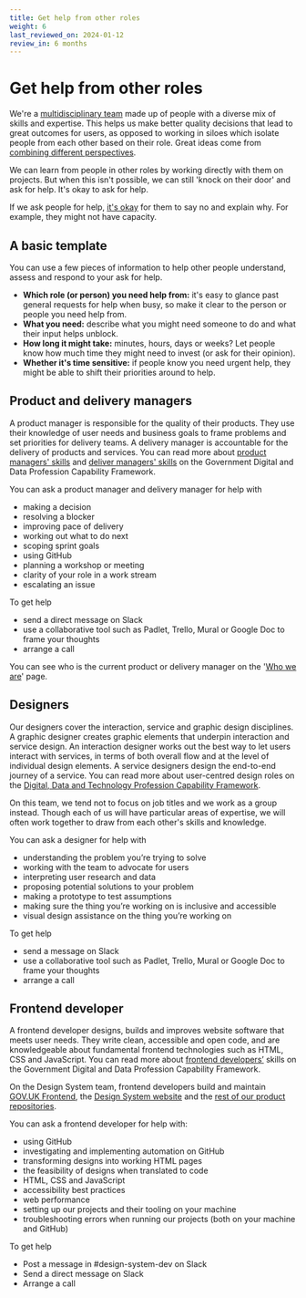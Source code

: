 ```yaml
---
title: Get help from other roles
weight: 6
last_reviewed_on: 2024-01-12
review_in: 6 months
---
```


# Get help from other roles

We're a [multidisciplinary team](https://www.gov.uk/service-manual/service-standard/point-6-have-a-multidisciplinary-team) made up of people with a diverse mix of skills and expertise. This helps us make better quality decisions that lead to great outcomes for users, as opposed to working in siloes which isolate people from each other based on their role. Great ideas come from [combining different perspectives](https://gds.blog.gov.uk/2016/02/01/professions-and-boldness/).

We can learn from people in other roles by working directly with them on projects. But when this isn't possible, we can still 'knock on their door' and ask for help. It's okay to ask for help.

If we ask people for help, [it's okay](https://govdesign.tumblr.com/post/144909646023/download-the-poster-its-ok-to) for them to say no and explain why. For example, they might not have capacity.

## A basic template

You can use a few pieces of information to help other people understand, assess and respond to your ask for help.

- **Which role (or person) you need help from:** it's easy to glance past general requests for help when busy, so make it clear to the person or people you need help from.
- **What you need:** describe what you might need someone to do and what their input helps unblock.
- **How long it might take:** minutes, hours, days or weeks? Let people know how much time they might need to invest (or ask for their opinion).
- **Whether it's time sensitive:** if people know you need urgent help, they might be able to shift their priorities around to help.

## Product and delivery managers

A product manager is responsible for the quality of their products. They use their knowledge of user needs and business goals to frame problems and set priorities for delivery teams. A delivery manager is accountable for the delivery of products and services. You can read more about [product managers' skills](https://ddat-capability-framework.service.gov.uk/product-manager.html) and [deliver managers' skills](https://ddat-capability-framework.service.gov.uk/delivery-manager.html) on the Government Digital and Data Profession Capability Framework.

You can ask a product manager and delivery manager for help with

- making a decision
- resolving a blocker
- improving pace of delivery
- working out what to do next
- scoping sprint goals
- using GitHub
- planning a workshop or meeting
- clarity of your role in a work stream
- escalating an issue

To get help

- send a direct message on Slack
- use a collaborative tool such as Padlet, Trello, Mural or Google Doc to frame your thoughts
- arrange a call

You can see who is the current product or delivery manager on the '[Who we are](/who-we-are/)' page.

## Designers

Our designers cover the interaction, service and graphic design disciplines. A graphic designer creates graphic elements that underpin interaction and service design. An interaction designer works out the best way to let users interact with services, in terms of both overall flow and at the level of individual design elements. A service designers design the end-to-end journey of a service. You can read more about user-centred design roles on the [Digital, Data and Technology Profession Capability Framework](https://ddat-capability-framework.service.gov.uk/).

On this team, we tend not to focus on job titles and we work as a group instead. Though each of us will have particular areas of expertise, we will often work together to draw from each other's skills and knowledge.

You can ask a designer for help with

- understanding the problem you’re trying to solve
- working with the team to advocate for users
- interpreting user research and data
- proposing potential solutions to your problem
- making a prototype to test assumptions
- making sure the thing you’re working on is inclusive and accessible
- visual design assistance on the thing you’re working on

To get help

- send a message on Slack
- use a collaborative tool such as Padlet, Trello, Mural or Google Doc to frame your thoughts
- arrange a call

## Frontend developer

A frontend developer designs, builds and improves website software that meets user needs. They write clean, accessible and open code, and are knowledgeable about fundamental frontend technologies such as HTML, CSS and JavaScript. You can read more about [frontend developers’](https://ddat-capability-framework.service.gov.uk/frontend-developer.html) skills on the Government Digital and Data Profession Capability Framework.

On the Design System team, frontend developers build and maintain [GOV.UK Frontend](https://github.com/alphagov/govuk-frontend/), the [Design System website](https://github.com/alphagov/govuk-design-system) and the [rest of our product repositories](/what-we-do/#our-products).

You can ask a frontend developer for help with:

- using GitHub
- investigating and implementing automation on GitHub
- transforming designs into working HTML pages
- the feasibility of designs when translated to code
- HTML, CSS and JavaScript
- accessibility best practices
- web performance
- setting up our projects and their tooling on your machine
- troubleshooting errors when running our projects (both on your machine and GitHub)

To get help

- Post a message in #design-system-dev on Slack
- Send a direct message on Slack
- Arrange a call

